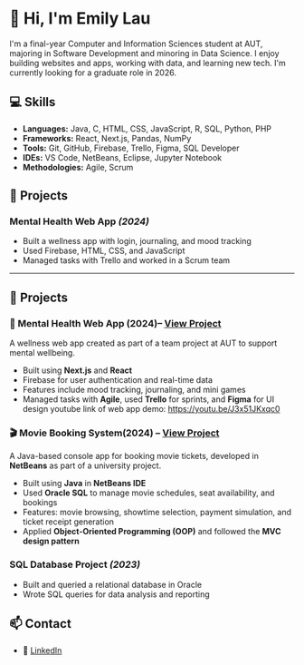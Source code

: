 # 👋 Hi, I'm Emily Lau

I'm a final-year Computer and Information Sciences student at AUT, majoring in Software Development and minoring in Data Science. I enjoy building websites and apps, working with data, and learning new tech. I'm currently looking for a graduate role in 2026.


## 💻 Skills

- **Languages:** Java, C, HTML, CSS, JavaScript, R, SQL, Python, PHP  
- **Frameworks:** React, Next.js, Pandas, NumPy  
- **Tools:** Git, GitHub, Firebase, Trello, Figma, SQL Developer  
- **IDEs:** VS Code, NetBeans, Eclipse, Jupyter Notebook  
- **Methodologies:** Agile, Scrum

## 🚀 Projects

### Mental Health Web App *(2024)*
- Built a wellness app with login, journaling, and mood tracking  
- Used Firebase, HTML, CSS, and JavaScript  
- Managed tasks with Trello and worked in a Scrum team

---

## 🚀 Projects

### 📱 Mental Health Web App (2024)– [View Project](https://github.com/emilyylauu/comp602-ctrlc)
A wellness web app created as part of a team project at AUT to support mental wellbeing.

- Built using **Next.js** and **React**
- Firebase for user authentication and real-time data
- Features include mood tracking, journaling, and mini games
- Managed tasks with **Agile**, used **Trello** for sprints, and **Figma** for UI design
youtube link of web app demo: https://youtu.be/J3x51JKxqc0 


### 🎬 Movie Booking System(2024) – [View Project](https://github.com/emilyylauu/ProjectTwo)
A Java-based console app for booking movie tickets, developed in **NetBeans** as part of a university project.

- Built using **Java** in **NetBeans IDE**
- Used **Oracle SQL** to manage movie schedules, seat availability, and bookings
- Features: movie browsing, showtime selection, payment simulation, and ticket receipt generation
- Applied **Object-Oriented Programming (OOP)** and followed the **MVC design pattern**


### SQL Database Project *(2023)*
- Built and queried a relational database in Oracle  
- Wrote SQL queries for data analysis and reporting

## 📫 Contact
- 🔗 [LinkedIn](https://linkedin.com/in/emily-lau-747763304)
